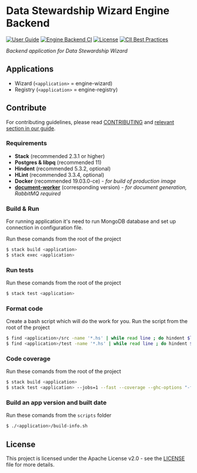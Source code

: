 # Data Stewardship Wizard Engine Backend

[![User Guide](https://img.shields.io/badge/docs-User%20Guide-informational)](https://guide.ds-wizard.org)
[![Engine Backend CI](https://github.com/ds-wizard/engine-backend/workflows/Engine%20Backend%20CI/badge.svg?branch=master)](https://github.com/ds-wizard/engine-backend/actions)
[![License](https://img.shields.io/github/license/ds-wizard/engine-backend)](LICENSE)
[![CII Best Practices](https://bestpractices.coreinfrastructure.org/projects/4975/badge)](https://bestpractices.coreinfrastructure.org/projects/4975)

*Backend application for Data Stewardship Wizard*

## Applications

- Wizard (`<application>` = engine-wizard)
- Registry (`<application>` = engine-registry)

## Contribute

For contributing guidelines, please read [CONTRIBUTING](CONTRIBUTING.md) 
and [relevant section in our guide](https://img.shields.io/github/license/ds-wizard/document-worker).

### Requirements

 - **Stack** (recommended 2.3.1 or higher)
 - **Postgres & libpq** (recommended 11)
 - **Hindent** (recommended 5.3.2, optional)
 - **HLint** (recommended 3.3.4, optional)
 - **Docker** (recommended 19.03.0-ce) - *for build of production image*
 - [**document-worker**](https://github.com/ds-wizard/document-worker) (corresponding version) - *for document generation, RabbitMQ required*

### Build & Run

For running application it's need to run MongoDB database and set up connection in configuration file.

Run these comands from the root of the project

```bash
$ stack build <application>
$ stack exec <application>
```

### Run tests

Run these comands from the root of the project

```bash
$ stack test <application>
```

### Format code

Create a bash script which will do the work for you. Run the script from the root of the project

```bash
$ find <application>/src -name '*.hs' | while read line ; do hindent $line ; done
$ find <application>/test -name '*.hs' | while read line ; do hindent $line ; done
```

### Code coverage

Run these comands from the root of the project

```bash
$ stack build <application>
$ stack test <application> --jobs=1 --fast --coverage --ghc-options "-fforce-recomp"
```

### Build an app version and built date

Run these comands from the `scripts` folder

```bash
$ ./<application>/build-info.sh
```

## License

This project is licensed under the Apache License v2.0 - see the [LICENSE](LICENSE.md) file for more details.
